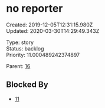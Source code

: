 # no reporter

Created: 2019-12-05T12:31:15.980Z  
Updated: 2020-03-30T14:29:49.343Z

Type: story  
Status: backlog  
Priority: 11.000489242374897

Parent: [16](16.md "new title")

## Blocked By
- [11](11.md "Edited title")
